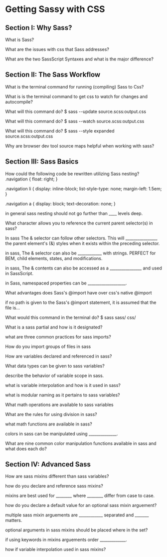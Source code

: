 # Getting Sassy with CSS

## Section I: Why Sass?

What is Sass?

What are the issues with css that Sass addresses?

What are the two SassScript Syntaxes and what is the major difference?

## Section II: The Sass Workflow

What is the terminal command for running (compiling) Sass to Css?

What is is the terminal command to get css to watch for changes and autocompile?

What will this command do? $ sass --update source.scss:output.css

What will this command do? $ sass --watch source.scss:output.css

What will this command do? $ sass --style expanded source.scss:output.css

Why are browser dev tool source maps helpful when working with sass?

## Section III: Sass Basics

How could the following code be rewritten utilizing Sass nesting?
.navigation {
  float: right;
}

.navigation li {
  display: inline-block;
  list-style-type: none;
  margin-left: 1.5em;
}

.navigation a {
  display: block;
  text-decoration: none;
}

in general sass nesting should not go further than ____ levels deep.

What character allows you to reference the current parent selector(s) in sass?

In sass The & selector can follow other selectors. This will ________________ the parent 
element's (&) styles when it exists within the preceding selector.

in sass, The & selector can also be ____________ with strings.
PERFECT for BEM, child elements, states, and modifications.

in sass, The & contents can also be accessed as a ________________
and used in SassScript.

in Sass, namespaced properties can be ___________________.

What advantages does Sass's @import have over css's native @import

if no path is given to the Sass's @import statement, it is assumed that the file is...

What would this command in the terminal do? $ sass sass/ css/

What is a sass partial and how is it designated?

what are three common practices for sass imports?

How do you import groups of files in sass

How are variables declared and referenced in sass?

What data types can be given to sass variables?

describe the behavior of variable scope in sass.

what is variable interpolation and how is it used in sass?

what is modular naming as it pertains to sass variables?

What math operations are available to sass variables

What are the rules for using division in sass?

what math functions are available in sass?

colors in sass can be manipulated using ______________.

What are nine common color manipulation functions available in sass and what does
each do?


## Section IV: Advanced Sass

How are sass mixins different than sass variables?

how do you declare and reference sass mixins?

mixins are best used for ________ where ________ differ from case to case.

how do you declare a default value for an optional sass mixin arguement?

multiple sass mixin arguements are ____________ separated and _______ matters.

optional arguments in sass mixins  should be placed where in the set?

if using keywords in mixins arguements order _____________.

how if variable interpolation used in sass mixins?






